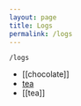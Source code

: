 ```yaml
---
layout: page
title: Logs
permalink: /logs
---
```


`/logs`

- [[chocolate]]
- <a class="internal-link" href="/_page/tea.md">tea</a>
- [[tea]]

<style>
  .wrapper {
    max-width: 58em;
  }
</style>